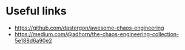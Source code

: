 # Useful links

- https://github.com/dastergon/awesome-chaos-engineering
- https://medium.com/@adhorn/the-chaos-engineering-collection-5e188d6a90e2
